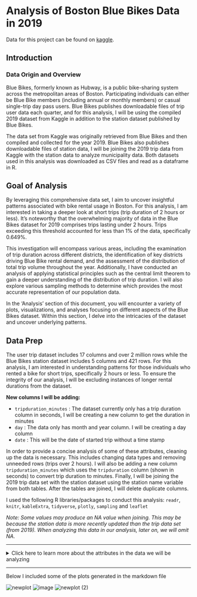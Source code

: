 # Analysis of Boston Blue Bikes Data in 2019

Data for this project can be found on [kaggle](https://www.kaggle.com/datasets/jackdaoud/bluebikes-in-boston). 

## Introduction
### Data Origin and Overview
Blue Bikes, formerly known as Hubway, is a public bike-sharing system across the metropolitan areas of Boston. Participating individuals can either be Blue Bike members (including annual or monthly members) or casual single-trip day pass users. Blue Bikes publishes downloadable files of trip user data each quarter, and for this analysis, I will be using the compiled 2019 dataset from Kaggle in addition to the station dataset published by Blue Bikes.

The data set from Kaggle was originally retrieved from Blue Bikes and then compiled and collected for the year 2019. Blue Bikes also publishes downloadable files of station data, I will be joining the 2019 trip data from Kaggle with the station data to analyze municipality data. Both datasets used in this analysis was downloaded as CSV files and read as a dataframe in R.

## Goal of Analysis
By leveraging this comprehensive data set, I aim to uncover insightful patterns associated with bike rental usage in Boston. For this analysis, I am interested in taking a deeper look at short trips (trip duration of 2 hours or less). It’s noteworthy that the overwhelming majority of data in the Blue Bikes dataset for 2019 comprises trips lasting under 2 hours. Trips exceeding this threshold accounted for less than 1% of the data, specifically 0.649%.

This investigation will encompass various areas, including the examination of trip duration across different districts, the identification of key districts driving Blue Bike rental demand, and the assessment of the distribution of total trip volume throughout the year. Additionally, I have conducted an analysis of applying statistical principles such as the central limit theorem to gain a deeper understanding of the distribution of trip duration. I will also explore various sampling methods to determine which provides the most accurate representation of our population data.

In the ‘Analysis’ section of this document, you will encounter a variety of plots, visualizations, and analyses focusing on different aspects of the Blue Bikes dataset. Within this section, I delve into the intricacies of the dataset and uncover underlying patterns.

## Data Prep

The user trip dataset includes 17 columns and over 2 million rows while the Blue Bikes station dataset includes 5 columns and 421 rows. For this analysis, I am interested in understanding patterns for those individuals who rented a bike for short trips, specifically 2 hours or less. To ensure the integrity of our analysis, I will be excluding instances of longer rental durations from the dataset.

**New columns I will be adding:**

- `tripduration_minutes` :  The dataset currently only has a trip duration column in seconds, I will be creating a new column to get the duration in minutes
- `day` : The data only has month and year column. I will be creating a day column
- `date` : This will be the date of started trip without a time stamp

In order to provide a concise analysis of some of these attributes, cleaning up the data is necessary. This includes changing data types and removing unneeded rows (trips over 2 hours). I will also be adding a new column `tripduration_minutes` which uses the `tripduration` column (shown in seconds) to convert trip duration to minutes. Finally, I will be joining the 2019 trip data set with the station dataset using the station name variable from both tables. After the tables are joined, I will delete duplicate columns.

I used the following R libraries/packages to conduct this analysis: `readr`, `knitr`, `kableExtra`, `tidyverse`, `plotly`, `sampling` and `leaflet`

*Note: Some values may produce an NA value when joining. This may be because the station data is more recently updated than the trip data set (from 2019). When analyzing this data in our analysis, later on, we will omit NA.*

***
<details>
  <summary>Click here to learn more about the attributes in the data we will be analyzing</summary>
  
  *Source: Information on the attributes found on [Blue Bikes](https://bluebikes.com/system-data) and [Kaggle](https://www.kaggle.com/datasets/jackdaoud/bluebikes-in-boston)*
  
 - `tripduration` : duration of a bike trip in seconds
 - `tripduration_minutes` : column added for analysis. duration of bike trip in minutes
 - `starttime`: timestamp of start time of trip
 - `stoptime` : timestamp of end time of trip
 - `start station id` : unique stationID where trip started
 - `start station name` : name of the station at start of trip
 - `start station latitude` : latitude of start station
 - `start station longitude` : longitude of start station
 - `end station id` : unique stationID where trip ended
 - `end station name` : name of station at end of trip
 - `end station loatitude` : latitude of end station
 - `end station longitude` : longitude of end station
 - `bikeid` : unique ID of bike used for the trip
 - `usertype` : Customer (casual single trip or day pass user) or Subscriber (annual or monthly member)
 - `year` : year when trip took place, for our data, this will all be 2019
 - `month` : month when trip took place (numerical 1-12)
 - `day` : created column, day of month trip took place
 - `date` : created column, date of trip in YYYY-MM-DD format
 - `birth year` : birth year of user, this is self reported
 - `gender` : gender of user, this is self reported
 - `start_district` : district at start of trip. Boston, Brookline Cambridge, Everett, Somerville or NA
 - `start_total_docks` : total number of docs at start of trip 
 - `end_district` : district at end of trip. Boston, Brookline Cambridge, Everett, Somerville or NA
 - `end_total_docks` : total number of docs at end of trip 
 
</details>

***

Below I included some of the plots generated in the markdown file

![newplot](https://github.com/user-attachments/assets/785218aa-e13e-4a4f-9832-101aba71ef02)
![image](https://github.com/user-attachments/assets/1e2fa334-1c3c-4f66-b4ad-0321c0179371)
![newplot (2)](https://github.com/user-attachments/assets/ae0a2391-53c0-4936-aa3b-2a3a424d8ba9)



